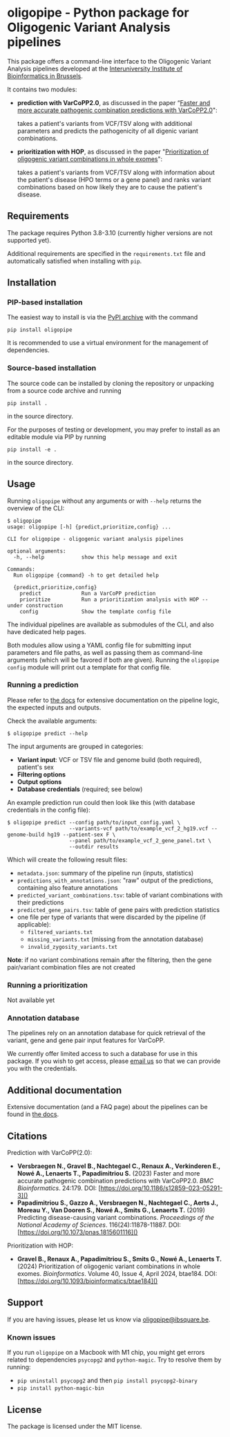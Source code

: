 # oligopipe - Python package for Oligogenic Variant Analysis pipelines

This package offers a command-line interface to the Oligogenic Variant Analysis pipelines 
developed at the [Interuniversity Institute of Bioinformatics in Brussels](https://ibsquare.be).

It contains two modules:
* **prediction with VarCoPP2.0**, as discussed in the paper “[Faster and more accurate pathogenic combination predictions with VarCoPP2.0](https://doi.org/10.1186/s12859-023-05291-3)":
  
   takes a patient's variants from VCF/TSV along with additional parameters and predicts the pathogenicity of all digenic variant combinations. 

* **prioritization with HOP**, as discussed in the paper "[Prioritization of oligogenic variant combinations in whole exomes](https://doi.org/10.1093/bioinformatics/btae184)":
      
   takes a patient's variants from VCF/TSV along with information about the patient's disease (HPO terms or a gene panel) and ranks variant combinations based on how likely they are to cause the patient's disease. 



## Requirements

The package requires Python 3.8-3.10 (currently higher versions are not supported yet). 

Additional requirements are specified in the `requirements.txt` file and automatically satisfied when installing with `pip`.

## Installation

### PIP-based installation

The easiest way to install is via the [PyPI archive](https://pypi.org/project/oligopipe/) with the command

    pip install oligopipe

It is recommended to use a virtual environment for the management of dependencies.

### Source-based installation

The source code can be installed by cloning the repository or unpacking from a source code archive and running

    pip install .

in the source directory.

For the purposes of testing or development, you may prefer to install as an editable module via PIP by running

    pip install -e .

in the source directory.

## Usage

Running `oligopipe` without any arguments or with `--help` returns the overview of the CLI:

    $ oligopipe
    usage: oligopipe [-h] {predict,prioritize,config} ...
    
    CLI for oligopipe - oligogenic variant analysis pipelines
    
    optional arguments:
      -h, --help            show this help message and exit
    
    Commands:
      Run oligopipe {command} -h to get detailed help
    
      {predict,prioritize,config}
        predict             Run a VarCoPP prediction
        prioritize          Run a prioritization analysis with HOP -- under construction
        config              Show the template config file


The individual pipelines are available as submodules of the CLI, and also have dedicated help pages.

Both modules allow using a YAML config file for submitting input parameters and file paths, 
as well as passing them as command-line arguments (which will be favored if both are given). 
Running the `oligopipe config` module will print out a template for that config file.

### Running a prediction

Please refer to [the docs](https://oligogenic.github.io/oligopipe-docs/) for extensive documentation on the pipeline logic, the expected inputs and outputs.

Check the available arguments:

    $ oligopipe predict --help

The input arguments are grouped in categories:
* **Variant input**: VCF or TSV file and genome build (both required), patient's sex
* **Filtering options**
* **Output options**
* **Database credentials** (required; see below)

An example prediction run could then look like this (with database credentials in the config file):

    $ oligopipe predict --config path/to/input_config.yaml \
                        --variants-vcf path/to/example_vcf_2_hg19.vcf --genome-build hg19 --patient-sex F \
                        --panel path/to/example_vcf_2_gene_panel.txt \
                        --outdir results 

Which will create the following result files:
* `metadata.json`: summary of the pipeline run (inputs, statistics)
* `predictions_with_annotations.json`: "raw" output of the predictions, containing also feature annotations 
* `predicted_variant_combinations.tsv`: table of variant combinations with their predictions
* `predicted_gene_pairs.tsv`: table of gene pairs with prediction statistics
* one file per type of variants that were discarded by the pipeline (if applicable):
  * `filtered_variants.txt`
  * `missing_variants.txt` (missing from the annotation database)
  * `invalid_zygosity_variants.txt`

**Note**: if no variant combinations remain after the filtering, then the gene pair/variant combination files are not created

### Running a prioritization
Not available yet

### Annotation database
The pipelines rely on an annotation database for quick retrieval of the variant, gene and gene pair input features for VarCoPP.

We currently offer limited access to such a database for use in this package. 
If you wish to get access, please [email us](mailto:oligopipe@ibsquare.be) so that we can provide you with the credentials.


## Additional documentation

Extensive documentation (and a FAQ page) about the pipelines can be found in [the docs](https://oligogenic.github.io/oligopipe-docs/).

## Citations

Prediction with VarCoPP(2.0):
* **Versbraegen N., Gravel B., Nachtegael C., Renaux A., Verkinderen E., Nowé A., Lenaerts T., Papadimitriou S.** (2023) Faster and more accurate pathogenic combination predictions with VarCoPP2.0. _BMC Bioinformatics_. 24:179. DOI: [https://doi.org/10.1186/s12859-023-05291-3]()
* **Papadimitriou S., Gazzo A., Versbraegen N., Nachtegael C., Aerts J., Moreau Y., Van Dooren S., Nowé A., Smits G., Lenaerts T.** (2019) Predicting disease-causing variant combinations. _Proceedings of the National Academy of Sciences_. 116(24):11878-11887. DOI: [https://doi.org/10.1073/pnas.1815601116]()

Prioritization with HOP:
* **Gravel B., Renaux A., Papadimitriou S., Smits G., Nowé A., Lenaerts T.** (2024) Prioritization of oligogenic variant combinations in whole exomes. _Bioinformatics_. Volume 40, Issue 4, April 2024, btae184. DOI: [https://doi.org/10.1093/bioinformatics/btae184]()



## Support

If you are having issues, please let us know via [oligopipe@ibsquare.be](mailto:oligopipe@ibsquare.be).

### Known issues
If you run `oligopipe` on a Macbook with M1 chip, you might get errors related to dependencies `psycopg2` and `python-magic`.
Try to resolve them by running:
* `pip uninstall psycopg2` and then `pip install psycopg2-binary`
* `pip install python-magic-bin`

## License

The package is licensed under the MIT license.

